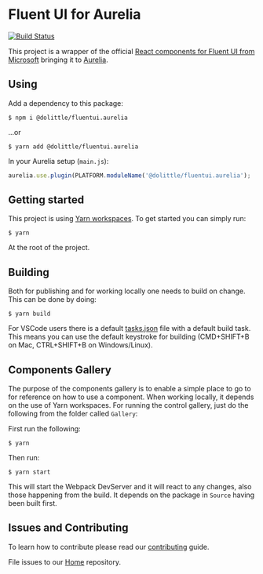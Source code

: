 # Fluent UI for Aurelia

[![Build Status](https://dolittle.visualstudio.com/Dolittle%20open-source%20repositories/_apis/build/status/dolittle-interaction.FluentUI.Aurelia?branchName=master)](https://dolittle.visualstudio.com/Dolittle%20open-source%20repositories/_build/latest?definitionId=72&branchName=master)

This project is a wrapper of the official [React components for Fluent UI from Microsoft](https://developer.microsoft.com/en-us/fabric#/controls/web)
bringing it to [Aurelia](https://aurelia.io).

## Using

Add a dependency to this package:

```shell
$ npm i @dolittle/fluentui.aurelia
```

...or

```shell
$ yarn add @dolittle/fluentui.aurelia
```

In your Aurelia setup (`main.js`):

```javascript
aurelia.use.plugin(PLATFORM.moduleName('@dolittle/fluentui.aurelia');
```

## Getting started

This project is using [Yarn workspaces](https://github.com/dolittle-tools/JavaScript.Build).
To get started you can simply run:

```shell
$ yarn
```

At the root of the project.

## Building

Both for publishing and for working locally one needs to build on change. This can be done by doing:

```shell
$ yarn build
```

For VSCode users there is a default [tasks.json](./vscode/tasks.json) file with a default build task.
This means you can use the default keystroke for building (CMD+SHIFT+B on Mac, CTRL+SHIFT+B on Windows/Linux).

## Components Gallery

The purpose of the components gallery is to enable a simple place to go to for reference on how to use a component.
When working locally, it depends on the use of Yarn workspaces.
For running the control gallery, just do the following from the folder called `Gallery`:

First run the following:
```shell
$ yarn
```

Then run:

```shell
$ yarn start
```

This will start the Webpack DevServer and it will react to any changes, also those happening from the build.
It depends on the package in `Source` having been built first.

## Issues and Contributing

To learn how to contribute please read our [contributing](https://dolittle.io/contributing/) guide.

File issues to our [Home](https://github.com/dolittle/Home/issues) repository.
